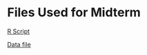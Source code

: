 # Files Used for Midterm

[R Script](Song-CH975859-midterm.R)

[Data file](gen-mem-file1-Merged1985-2010_Data_112211.sav)

